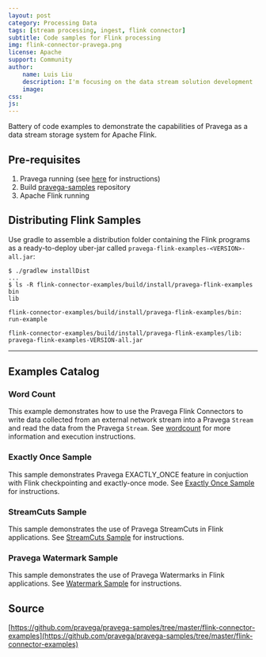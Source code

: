 ```yaml
---
layout: post
category: Processing Data
tags: [stream processing, ingest, flink connector]
subtitle: Code samples for Flink processing
img: flink-connector-pravega.png
license: Apache
support: Community
author: 
    name: Luis Liu
    description: I'm focusing on the data stream solution development
    image: 
css: 
js: 
---
```

Battery of code examples to demonstrate the capabilities of Pravega as a data stream storage system for Apache Flink. 
<!--more-->

## Pre-requisites
1. Pravega running (see [here](http://pravega.io/docs/latest/getting-started/) for instructions)
2. Build [pravega-samples](https://github.com/pravega/pravega-samples) repository
3. Apache Flink running


## Distributing Flink Samples
Use gradle to assemble a distribution folder containing the Flink programs as a ready-to-deploy 
uber-jar called `pravega-flink-examples-<VERSION>-all.jar`:

```
$ ./gradlew installDist
...
$ ls -R flink-connector-examples/build/install/pravega-flink-examples
bin	
lib

flink-connector-examples/build/install/pravega-flink-examples/bin:
run-example

flink-connector-examples/build/install/pravega-flink-examples/lib:
pravega-flink-examples-VERSION-all.jar
```
---

## Examples Catalog

### Word Count

This example demonstrates how to use the Pravega Flink Connectors to write data collected
from an external network stream into a Pravega `Stream` and read the data from the Pravega `Stream`.
See [wordcount]({{site.baseurl}}/processing%20data/2020/03/09/Word-Count-Example-Using-Pravega-Flink-Connectors.html) for more information and execution instructions.


### Exactly Once Sample

This sample demonstrates Pravega EXACTLY_ONCE feature in conjuction with Flink checkpointing and exactly-once mode.
See [Exactly Once Sample]({{site.baseurl}}/processing%20data/2020/03/09/Exactly-Once-Example.html) for instructions.


### StreamCuts Sample

This sample demonstrates the use of Pravega StreamCuts in Flink applications.
See [StreamCuts Sample]({{site.baseurl}}/processing%20data/2020/03/09/StreamCuts-Flink-Example.html) for instructions.

### Pravega Watermark Sample

This sample demonstrates the use of Pravega Watermarks in Flink applications.
See [Watermark Sample]({{site.baseurl}}/processing%20data/2020/03/09/Pravega-Watermark-Flink-Example.html) for instructions.

## Source
[https://github.com/pravega/pravega-samples/tree/master/flink-connector-examples](https://github.com/pravega/pravega-samples/tree/master/flink-connector-examples)